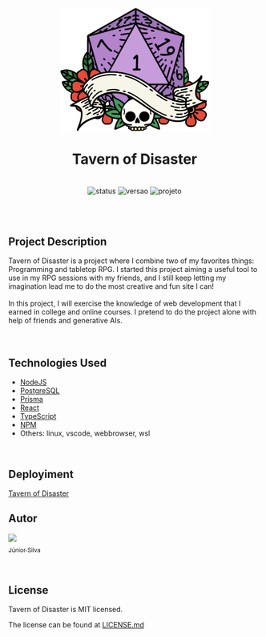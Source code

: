 <div align="center">
  <img align="center" alt="logogeniusx86" height="245" width="297" src="./frontend/src/assets/logo/logotof.png">
  <h1> Tavern of Disaster</h1>
</div>

<div align="center" style="display: inline_block"><br>
  <img align="center" alt="status" src="http://img.shields.io/static/v1?label=STATUS&message=DEVELOPING&color=yellow&style=for-the-badge">
  <img align="center" alt="versao" src="http://img.shields.io/static/v1?label=VERSION&message=0.1&color=blue&style=for-the-badge">
  <img align="center" alt="projeto" src="http://img.shields.io/static/v1?label=PROJECT&message=PERSONAL&color=purple&style=for-the-badge">
</div><br><br><br>

<div>
  <h2> Project Description </h2>
  <p3>Tavern of Disaster is a project where I combine two of my favorites things: Programming and tabletop RPG. I started this project aiming a useful tool to use in my RPG sessions with my friends, and I still keep letting my imagination lead me to do the most creative and fun site I can!</p3><br><br>
  <p3>In this project, I will exercise the knowledge of web development that I earned in college and online courses. I pretend to do the project alone with help of friends and generative AIs.</p3>
</div><br><br>

<div>
  <h2> Technologies Used </h2>

* [NodeJS](https://nodejs.org/pt)
* [PostgreSQL](https://www.postgresql.org/)
* [Prisma](https://www.prisma.io/)
* [React](https://react.dev/)
* [TypeScript](https://www.typescriptlang.org/)
* [NPM](https://www.npmjs.com/)
* Others: linux, vscode, webbrowser, wsl
</div><br>

<div>
  <h2> Deployiment </h2>

  [Tavern of Disaster](https://tavernofdisaster.vercel.app/)

</div>

## Autor
[<img src="https://avatars.githubusercontent.com/jrchakalo?v=4" width=115><br><sub>Júnior Silva</sub>](https://github.com/jrchakalo)

<br>

<div>
  <h2> License </h2>
  <p3>Tavern of Disaster is MIT licensed.</p3>
</div>

The license can be found at [LICENSE.md](https://github.com/jrchakalo/Tavern-of-Disaster/blob/main/LICENSE)
